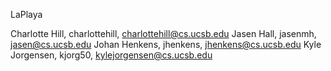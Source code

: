 LaPlaya

Charlotte Hill, charlottehill, charlottehill@cs.ucsb.edu
Jasen Hall, jasenmh, jasen@cs.ucsb.edu
Johan Henkens, jhenkens, jhenkens@cs.ucsb.edu
Kyle Jorgensen, kjorg50, kylejorgensen@cs.ucsb.edu

